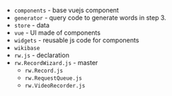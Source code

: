 * `components` - base vuejs component
* `generator` - query code to generate words in step 3.
* `store` - data
* `vue` - UI made of components
* `widgets` - reusable js code for components
* `wikibase`
* `rw.js` - declaration
* `rw.RecordWizard.js` - master
  * `rw.Record.js`
  * `rw.RequestQueue.js`
  * `rw.VideoRecorder.js`
